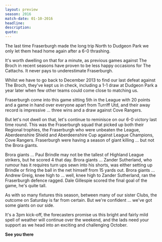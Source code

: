```yaml
---
layout: preview
season: 2016
match-date: 01-10-2016
headline:
description:
quote:
---
```

The last time Fraserburgh made the long trip North to Dudgeon Park we only let them head home again after a 6-0 thrashing.

It's worth dwelling on that for a minute, as previous games against The Broch in recent seasons have proven to be less happy occasions for The Cattachs. It never pays to underestimate Fraserburgh. 

Whilst we have to go back to December 2013 to find our last defeat against The Broch, they've kept us in check, including a 1-1 draw at Dudgeon Park a year later when few other teams could come close to matching us.

Fraserburgh come into this game sitting 5th in the League with 20 points and a game in hand over everyone apart from Turriff Utd, and their away record is impressive ... three wins and a draw against Cove Rangers.

But let's not dwell on that, let's continue to reminisce on our 6-0 victory last time round. This was the Fraserburgh squad that picked up both their Regional trophies, the Fraserburgh who were unbeaten the League, Aberdeenshire Shield and Aberdeenshire Cup against League Champions, Cove Rangers. Fraserburgh were having a season of giant killing ... but not the Brora giants.

Brora giants ... Paul Brindle may not be the tallest of Highland League strikers, but he scored 4 that day. Brora giants ... Zander Sutherland, who rumour has it requires turn ups sewn into his shorts, was either setting up Brindle or firing the ball in the net himself from 15 yards out. Brora giants ... Andrew Greig, knee high to ... well, knee high to Zander Sutherland, ran the Fraserburgh defence ragged. Dale Gillespie scored the final goal of the game, he's quite tall.

As with so many fixtures this season, between many of our sister Clubs, the outcome on Saturday is far from certain. But we're confident ... we've got some giants on our side.

It's a 3pm kick-off, the forecasters promise us this bright and fairly mild spell of weather will continue over the weekend, and the lads need your support as we head into an exciting and challenging October.

**See you there**
